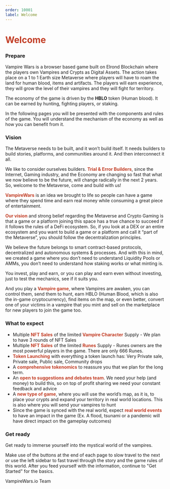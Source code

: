 ```yaml
---
order: 10001
label: Welcome
---
```


# <span style="color:#c23d25"> Welcome</span>


### Prepare

Vampire Wars is a browser based game built on Elrond Blockchain where the players own Vampires and Crypts as Digital Assets. The action takes place on a 1 to 1 Earth size Metaverse where players will have to roam the land for human blood, items and artifacts. The players will earn experience, they will grow the level of their vampires and they will fight for territory.

The economy of the game is driven by the **HBLO** token (Human blood). It can be earned by hunting, fighting players, or staking.  

In the following pages you will be presented with the components and rules of the game. You will understand the mechanism of the economy as well as how you can benefit from it.


### Vision

The Metaverse needs to be built, and it won’t build itself. It needs builders to build stories, platforms, and communities around it. And then interconnect it all. 

We like to consider ourselves builders. <span style="color:#c23d25">**Trial & Error Builders**</span>, since the Internet, Gaming industry, and the Economy are changing so fast that what we now believe to be the future, will change radically in the next 2 years. So, welcome to the Metaverse, come and build with us!  

<span style="color:#c23d25">**VampireWars**</span> is an idea we brought to life so people can have a game where they spend time and earn real money while consuming a great piece of entertainment.  

<span style="color:#c23d25">**Our vision**</span> and strong belief regarding the Metaverse and Crypto Gaming is that a game or a platform joining this space has a true chance to succeed if it follows the rules of a DeFi ecosystem. So, if you look at a DEX or an entire ecosystem and you want to build a game or a platform and call it “part of the Metaverse”, you should follow the decentralization principles. 

We believe the future belongs to smart contract-based protocols, decentralized and autonomous systems & processes. And with this in mind, we created a game where you don’t need to understand Liquidity Pools or AMMs, you don’t need to understand how staking works or what minting is. 

You invest, play and earn, or you can play and earn even without investing, just to test the mechanics, see if it suits you. 

And you play a <span style="color:#c23d25">**Vampire game**</span>, where Vampires are awaken, you can control them, send them to hunt, earn HBLO (Human Blood, which is also the in-game cryptocurrency), find items on the map, or even better, convert one of your victims in a vampire that you mint and sell on the marketplace for new players to join the game too. 


### What to expect
- Multiple <span style="color:#c23d25">**NFT Sales**</span> of the limited <span style="color:#c23d25">**Vampire Character**</span> Supply - We plan to have 3 rounds of NFT Sales
- Multiple <span style="color:#c23d25">**NFT Sales**</span> of the limited <span style="color:#c23d25">**Runes**</span> Supply - Runes owners are the most powerful players in the game. There are only 666 Runes. 
- <span style="color:#c23d25">**Token Launching**</span> with everything a token launch has: Very Private sale, Private sale, Public sale, Community drops
- A <span style="color:#c23d25">**comprehensive tokenomics**</span> to reassure you that we plan for the long term.
- An <span style="color:#c23d25">**open to suggestions and debates team**</span>. We need your help (and money) to build this, so on top of profit sharing we need your constant feedback and advice
- A <span style="color:#c23d25">**new type of game**</span>, where you will use the world’s map, as it is, to place your crypts and expand your territory in real world locations. This is also where you will send your vampires to hunt
- Since the game is synced with the real world, expect <span style="color:#c23d25">**real world events**</span> to have an impact in the game (Ex. A flood, tsunami or a pandemic will have direct impact on the gameplay outcomes)



### Get ready 

Get ready to immerse yourself into the mystical world of the vampires.

Make use of the buttons at the end of each page to slow travel to the next or use the left sidebar to fast travel through the story and the game rules of this world.
After you feed yourself with the information, continue to "Get Started" for the basics.

VampireWars.io Team 


